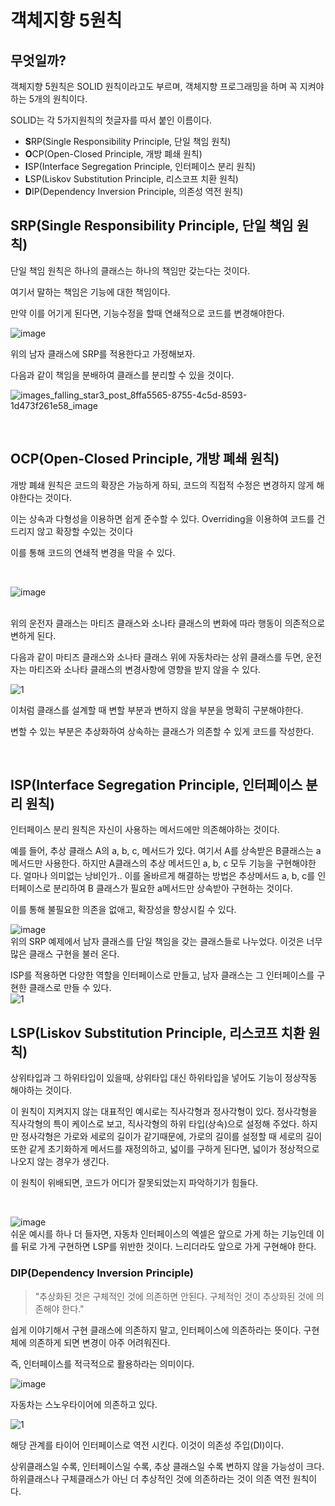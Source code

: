 # 객체지향 5원칙  
 
## 무엇일까? 

객체지향 5원칙은 SOLID 원칙이라고도 부르며,
객체지향 프로그래밍을 하며 꼭 지켜야하는 5개의 원칙이다.

SOLID는 각 5가지원칙의 첫글자를 따서 붙인 이름이다. 
  
- **S**RP(Single Responsibility Principle, 단일 책임 원칙)      
- **O**CP(Open-Closed Principle, 개방 폐쇄 원칙)     
- **I**SP(Interface Segregation Principle, 인터페이스 분리 원칙)  
- **L**SP(Liskov Substitution Principle, 리스코프 치환 원칙) 
- **D**IP(Dependency Inversion Principle, 의존성 역전 원칙)

## **S**RP(Single Responsibility Principle, 단일 책임 원칙)

단일 책임 원칙은 하나의 클래스는 하나의 책임만 갖는다는 것이다.

여기서 말하는 책임은 기능에 대한 책임이다.

만약 이를 어기게 된다면, 기능수정을 할때 연쇄적으로 코드를 변경해야한다.
<br/>

![image](https://github.com/qkrwndnjs1075/TIL/assets/163108207/05ec113f-04a6-41ba-9c97-8dba1b7981b2)

위의 남자 클래스에 SRP를 적용한다고 가정해보자.

다음과 같이 책임을 분배하여 클래스를 분리할 수 있을 것이다.

![images_falling_star3_post_8ffa5565-8755-4c5d-8593-1d473f261e58_image](https://github.com/qkrwndnjs1075/TIL/assets/163108207/7f891c37-af11-43b2-92fb-a8e099b0c1df)

<br/>

## **O**CP(Open-Closed Principle, 개방 폐쇄 원칙)

개방 폐쇄 원칙은 코드의 확장은 가능하게 하되, 코드의 직접적 수정은 변경하지 않게 해야한다는 것이다.

이는 상속과 다형성을 이용하면 쉽게 준수할 수 있다.
Overriding을 이용하여 코드를 건드리지 않고 확장할 수있는 것이다

이를 통해 코드의 연쇄적 변경을 막을 수 있다.

<br/>

![image](https://github.com/qkrwndnjs1075/TIL/assets/163108207/1b0aaf74-e4f4-4620-bde1-071a03921ab8)

<br>
위의 운전자 클래스는 마티즈 클래스와 소나타 클래스의 변화에 따라 행동이 의존적으로 변하게 된다.
<br>

다음과 같이 마티즈 클래스와 소나타 클래스 위에 자동차라는 상위 클래스를 두면, 운전자는 마티즈와 소나타 클래스의 변경사항에 영향을 받지 않을 수 있다.

![1](https://github.com/qkrwndnjs1075/TIL/assets/163108207/92411de8-878b-4ad7-a722-dc1418c37e16)

이처럼 클래스를 설계할 때 변할 부분과 변하지 않을 부분을 명확히 구분해야한다.

변할 수 있는 부분은 추상화하여 상속하는 클래스가 의존할 수 있게 코드를 작성한다.

<br/>

## **I**SP(Interface Segregation Principle, 인터페이스 분리 원칙)

인터페이스 분리 원칙은 자신이 사용하는 메서드에만 의존해야하는 것이다.

예를 들어, 추상 클래스 A의 a, b, c, 메서드가 있다. 여기서 A를 상속받은 B클래스는 a메서드만 사용한다.
하지만 A클래스의 추상 메서드인 a, b, c 모두 기능을 구현해야한다.
얼마나 의미없는 낭비인가..
이를 올바르게 해결하는 방법은 추상메서드 a, b, c를 인터페이스로 분리하여
B 클래스가 필요한 a메서드만 상속받아 구현하는 것이다.

이를 통해 불필요한 의존을 없애고, 확장성을 향상시킬 수 있다.

![image](https://github.com/qkrwndnjs1075/TIL/assets/163108207/730c95b9-df87-4c10-a134-763f4ef92027)
<br>
위의 SRP 예제에서 남자 클래스를 단일 책임을 갖는 클래스들로 나누었다. 이것은 너무 많은 클래스 구현을 불러 온다.

ISP를 적용하면 다양한 역할을 인터페이스로 만들고, 남자 클래스는 그 인터페이스를 구현한 클래스로 만들 수 있다.
<br>
![1](https://github.com/qkrwndnjs1075/TIL/assets/163108207/33bb6eb6-c905-44da-a9f1-c658552780e4)
<br>




## **L**SP(Liskov Substitution Principle, 리스코프 치환 원칙)

상위타입과 그 하위타입이 있을때, 상위타입 대신 하위타입을 넣어도 기능이 정상작동 해야하는 것이다.

이 원칙이 지켜지지 않는 대표적인 예시로는 직사각형과 정사각형이 있다.
정사각형을 직사각형의 특이 케이스로 보고, 직사각형의 하위 타입(상속)으로 설정해 주었다.
하지만 정사각형은 가로와 세로의 길이가 같기때문에,
가로의 길이를 설정할 때 세로의 길이또한 같게 초기화하게 메서드를 재정의하고, 
넓이를 구하게 된다면, 넓이가 정상적으로 나오지 않는 경우가 생긴다.

이 원칙이 위배되면, 코드가 어디가 잘못되었는지 파악하기가 힘들다.

<br>

![image](https://github.com/qkrwndnjs1075/TIL/assets/163108207/4beb40be-c5c1-47f9-aab0-56edf8f5bef6)
<br>
쉬운 예시를 하나 더 들자면, 자동차 인터페이스의 엑셀은 앞으로 가게 하는 기능인데 이를 뒤로 가게 구현하면 LSP를 위반한 것이다. 느리더라도 앞으로 가게 구현해야 한다.


### DIP(Dependency Inversion Principle)

> "추상화된 것은 구체적인 것에 의존하면 안된다. 구체적인 것이 추상화된 것에 의존해야 한다."
> 

쉽게 이야기해서 구현 클래스에 의존하지 말고, 인터페이스에 의존하라는 뜻이다. 구현체에 의존하게 되면 변경이 아주 어려워진다.

즉, 인터페이스를 적극적으로 활용하라는 의미이다.

![image](https://github.com/qkrwndnjs1075/TIL/assets/163108207/e110c63b-fcfd-409b-9fad-58b672415cc5)


자동차는 스노우타이어에 의존하고 있다.

![1](https://github.com/qkrwndnjs1075/TIL/assets/163108207/026ede9c-71cd-44a9-93fd-d4404a701c45)


해당 관계를 타이어 인터페이스로 역전 시킨다. 이것이 의존성 주입(DI)이다.

상위클래스일 수록, 인터페이스일 수록, 추상 클래스일 수록 변하지 않을 가능성이 크다. 하위클래스나 구체클래스가 아닌 더 추상적인 것에 의존하라는 것이 의존 역전 원칙이다.

